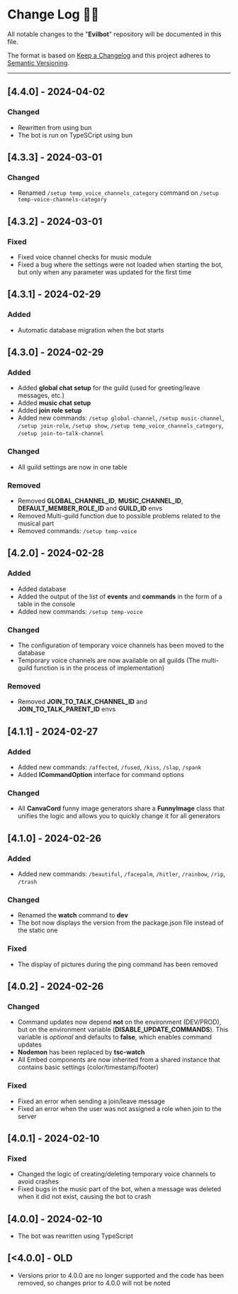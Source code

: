 <!-- markdownlint-disable MD024-->

# **Change Log** 📜📝

All notable changes to the "**Evilbot**" repository will be documented in this file.

The format is based on [Keep a Changelog](https://keepachangelog.com/en/1.1.0/) and this project adheres to [Semantic Versioning](https://semver.org/spec/v2.0.0.html).

---

## [**4.4.0**] - 2024-04-02

### Changed

- Rewritten from using bun
- The bot is run on TypeSCript using bun

## [**4.3.3**] - 2024-03-01

### Changed

- Renamed `/setup temp_voice_channels_category` command on `/setup temp-voice-channels-category`

## [**4.3.2**] - 2024-03-01

### Fixed

- Fixed voice channel checks for music module
- Fixed a bug where the settings were not loaded when starting the bot, but only when any parameter was updated for the first time

## [**4.3.1**] - 2024-02-29

### Added

- Automatic database migration when the bot starts

## [**4.3.0**] - 2024-02-29

### Added

- Added **global chat setup** for the guild (used for greeting/leave messages, etc.)
- Added **music chat setup**
- Added **join role setup**
- Added new commands: `/setup global-channel`, `/setup music-channel`, `/setup join-role`, `/setup show`, `/setup temp_voice_channels_category`, `/setup join-to-talk-channel`

### Changed

- All guild settings are now in one table

### Removed

- Removed **GLOBAL_CHANNEL_ID**, **MUSIC_CHANNEL_ID**, **DEFAULT_MEMBER_ROLE_ID** and **GUILD_ID** envs
- Removed Multi-guild function due to possible problems related to the musical part
- Removed commands: `/setup temp-voice`

## [**4.2.0**] - 2024-02-28

### Added

- Added database
- Added the output of the list of **events** and **commands** in the form of a table in the console
- Added new commands: `/setup temp-voice`

### Changed

- The configuration of temporary voice channels has been moved to the database
- Temporary voice channels are now available on all guilds (The multi-guild function is in the process of implementation)

### Removed

- Removed **JOIN_TO_TALK_CHANNEL_ID** and **JOIN_TO_TALK_PARENT_ID** envs

## [**4.1.1**] - 2024-02-27

### Added

- Added new commands: `/affected`, `/fused`, `/kiss`, `/slap`, `/spank`
- Added **ICommandOption** interface for command options

### Changed

- All **CanvaCord** funny image generators share a **FunnyImage** class that unifies the logic and allows you to quickly change it for all generators

## [**4.1.0**] - 2024-02-26

### Added

- Added new commands: `/beautiful`, `/facepalm`, `/hitler`, `/rainbow`, `/rip`, `/trash`

### Changed

- Renamed the **watch** command to **dev**
- The bot now displays the version from the package.json file instead of the static one

### Fixed

- The display of pictures during the ping command has been removed

## [**4.0.2**] - 2024-02-26

### Changed

- Command updates now depend **not** on the environment (DEV/PROD), but on the environment variable (**DISABLE_UPDATE_COMMANDS**). This variable is _optional_ and defaults to **false**, which enables command updates
- **Nodemon** has been replaced by **tsc-watch**
- All Embed components are now inherited from a shared instance that contains basic settings (color/timestamp/footer)

### Fixed

- Fixed an error when sending a join/leave message
- Fixed an error when the user was not assigned a role when join to the server

## [**4.0.1**] - 2024-02-10

### Fixed

- Changed the logic of creating/deleting temporary voice channels to avoid crashes
- Fixed bugs in the music part of the bot, when a message was deleted when it did not exist, causing the bot to crash

## [**4.0.0**] - 2024-02-10

- The bot was rewritten using TypeScript

## [**<4.0.0**] - OLD

- Versions prior to 4.0.0 are no longer supported and the code has been removed, so changes prior to 4.0.0 will not be noted

